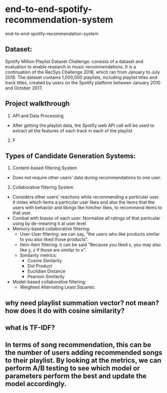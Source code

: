 # end-to-end-spotify-recommendation-system
end-to-end-spotify-recommendation-system


## Dataset:
Spotify Million Playlist Dataset Challenge: consists of a dataset and evaluation to enable research in music recommendations. It is a continuation of the RecSys Challenge 2018, which ran from January to July 2018. The dataset contains 1,000,000 playlists, including playlist titles and track titles, created by users on the Spotify platform between January 2010 and October 2017.

## Project walkthrough
1. API and Data Processing
- After getting the playlist data, the Spotify web API call will be used to extract all the features of each track in each of the playlist 
2. F

## Types of Candidate Generation Systems:
1. Content-based filtering System
- Does not require other users' data during recommendations to one user.

2. Collaborative filtering System
- Considers other users’ reactions while recommending a particular user. It notes which items a particular user likes and also the items that the users with behavior and likings like him/her likes, to recommend items to that user.
- Combat with biases of each user: Normalize all ratings of that particular using by de-meaning it at user level
- Memory-based collaborative filtering:
    - User-User filtering: we can say, “the users who like products similar to you also liked those products”. 
    - Item-Item filtering: it can be said "Because you liked x, you may also like y, z if those are similar to x".
    - Similarity metrics:
        - Cosine Similarity
        - Dot Product
        - Euclidian Distance
        - Pearson Similarity
- Model-based collaborative filtering:
    - Weighted Alternating Least Squares:


## why need playlist summation vector? not mean? how does it do with cosine similarity?
## what is TF-IDF?

## In terms of song recommendation, this can be the number of users adding recommended songs to their playlist. By looking at the metrics, we can perform A/B testing to see which model or parameters perform the best and update the model accordingly.
